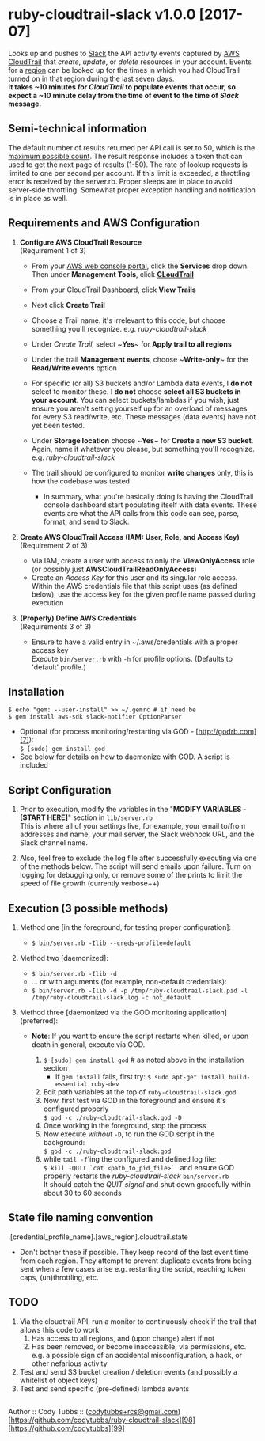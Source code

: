 
# ruby-cloudtrail-slack v1.0.0 [2017-07]

   Looks up and pushes to [Slack][2] the API activity events captured by [AWS CloudTrail][2] that *create*, *update*, or *delete*
   resources in your account. Events for a [region][3] can be looked up for the times in which you had CloudTrail
   turned on in that region during the last seven days.  
   **It takes ~10 minutes for *CloudTrail* to populate events that occur, so expect a ~10 minute delay from the
   time of event to the time of *Slack* message.**

## Semi-technical information
   The default number of results returned per API call is set to 50, which is the [maximum possible count][4].
   The result response includes a token that can used to get the next page of results (1-50).
   The rate of lookup requests is limited to one per second per account. If this limit is exceeded,
   a throttling error is received by the server.rb. Proper sleeps are in place to avoid server-side
   throttling. Somewhat proper exception handling and notification is in place as well.

## Requirements and AWS Configuration
1. **Configure AWS CloudTrail Resource**  
(Requirement 1 of 3)
    - From your [AWS web console portal][5], click the **Services** drop down. Then under **Management Tools**, click **[CLoudTrail][6]**    
    - From your CloudTrail Dashboard, click **View Trails**
    - Next click **Create Trail**  
    - Choose a Trail name. it's irrelevant to this code, but choose something you'll recognize. e.g. *ruby-cloudtrail-slack* 
    - Under *Create Trail*, select ~**Yes**~ for **Apply trail to all regions**  
    - Under the trail **Management events**, choose ~**Write-only**~ for the **Read/Write events** option  
    - For specific (or all) S3 buckets and/or Lambda data events, I **do not** select to monitor these. I **do not** choose **select all S3 buckets in your account**. You can select
    buckets/lambdas if you wish, just ensure you aren't setting yourself up for an overload of messages for every S3 read/write, etc. These messages (data events) have not yet been tested.  
    - Under **Storage location** choose ~**Yes**~ for **Create a new S3 bucket**. Again, name it whatever you please, but something you'll recognize. e.g. *ruby-cloudtrail-slack*
    
    - The trail should be configured to monitor **write changes** only, this is how the codebase was tested 
      - In summary, what you're basically doing is having the CloudTrail console dashboard start populating itself with data events. These events are what the API calls from this code can see, parse, format, and send to Slack.

2. **Create AWS CloudTrail Access (IAM: User, Role, and Access Key)**  
(Requirement 2 of 3)
    - Via IAM, create a user with access to only the **ViewOnlyAccess** role (or possibly just **AWSCloudTrailReadOnlyAccess**)
    - Create an *Access Key* for this user and its singular role access.  Within the AWS credentials file that this script uses (as defined below), use the access key for the given profile name passed during execution

3. **(Properly) Define AWS Credentials**  
(Requirements 3 of 3)
    - Ensure to have a valid entry in ~/.aws/credentials with a proper access key  
    Execute `bin/server.rb` with `-h` for profile options. (Defaults to 'default' profile.)

## Installation

`$ echo "gem: --user-install" >> ~/.gemrc # if need be`  
`$ gem install aws-sdk slack-notifier OptionParser`  

 - Optional (for process monitoring/restarting via GOD - [http://godrb.com][7]):  
   `$ [sudo] gem install god`  
 - See below for details on how to daemonize with GOD. A script is included

## Script Configuration

  1. Prior to execution, modify the variables in the "**MODIFY VARIABLES - [START HERE]**" section in `lib/server.rb`  
  This is where all of your settings live, for example, your email to/from addresses and name, your mail server, the Slack webhook URL, and the Slack channel name.  

  2. Also, feel free to exclude the log file after successfully executing via one of the methods below.
  The script will send emails upon failure.  Turn on logging for debugging only, or remove some of the prints to limit
  the speed of file growth (currently verbose++)

## Execution (3 possible methods)

1. Method one [in the foreground, for testing proper configuration]:  
    - `$ bin/server.rb -Ilib --creds-profile=default`  
  
2. Method two [daemonized]:  
    - `$ bin/server.rb -Ilib -d`  
    - ... or with arguments (for example, non-default credentials):
    - `$ bin/server.rb -Ilib -d -p /tmp/ruby-cloudtrail-slack.pid -l /tmp/ruby-cloudtrail-slack.log -c not_default`  
    
3. Method three [daemonized via the GOD monitoring application] (preferred):
    - **Note**: If you want to ensure the script restarts when killed, or upon death in general, execute via GOD.

      1. `$ [sudo] gem install god` # as noted above in the installation section  
         - If `gem install` fails, first try: `$ sudo apt-get install build-essential ruby-dev`  
      2. Edit path variables at the top of `ruby-cloudtrail-slack.god`
      3. Now, first test via GOD in the foreground and ensure it's configured properly  
      `$ god -c ./ruby-cloudtrail-slack.god -D`  
      4. Once working in the foreground, stop the process
      5. Now execute *without* `-D`, to run the GOD script in the background:  
      `$ god -c ./ruby-cloudtrail-slack.god`
      6. while `tail -f`'ing the configured and defined log file:  
      ```$ kill -QUIT `cat <path_to_pid_file>` ``` and
      ensure GOD properly restarts the *ruby-cloudtrail-slack* `bin/server.rb`  
      It should catch the *QUIT signal* and shut down gracefully within about 30 to 60 seconds

## State file naming convention
 .[credential_profile_name].[aws_region].cloudtrail.state  
 - Don't bother these if possible. They keep record of the last event time from each region.  They attempt to prevent duplicate events from
  being sent when a few cases arise e.g. restarting the script, reaching token caps, (un)throttling, etc.


## TODO
1. Via the cloudtrail API, run a monitor to continuously check if the trail that allows this code to work:  
   1. Has access to all regions, and (upon change) alert if not  
   2. Has been removed, or become inaccessible, via permissions, etc. e.g. a possible sign of an accidental misconfiguration, a hack, or other nefarious activity
2. Test and send S3 bucket creation / deletion events (and possibly a whitelist of object keys)  
3. Test and send specific (pre-defined) lambda events  

##

Author :: Cody Tubbs :: (codytubbs+rcs@gmail.com)  
[https://github.com/codytubbs/ruby-cloudtrail-slack][98]
[https://github.com/codytubbs][99]


[1]: https://slack.com
[2]: https://aws.amazon.com/cloudtrail/
[3]: https://aws.amazon.com/about-aws/global-infrastructure/regional-product-services/
[4]: https://docs.aws.amazon.com/sdk-for-ruby/v3/api/Aws/CloudTrail/Client.html#lookup_events-instance_method
[5]: https://us-west-2.console.aws.amazon.com/console/home?region=us-west-2
[6]: https://us-west-2.console.aws.amazon.com/cloudtrail/home?region=us-west-2#/dashboard
[7]: http://godrb.com
[98]: https://github.com/codytubbs/ruby-cloudtrail-slack
[99]: https://github.com/codytubbs